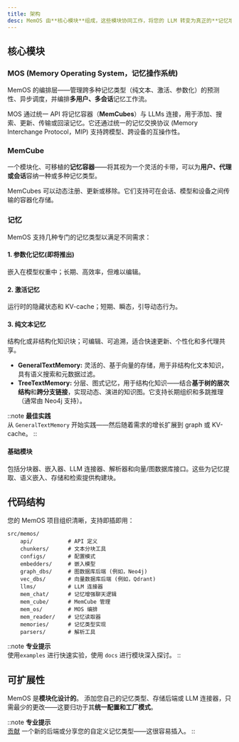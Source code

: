 ```yaml
---
title: 架构
desc: MemOS 由**核心模块**组成，这些模块协同工作，将您的 LLM 转变为真正的**记忆增强系统**——从编排到存储到检索。
---
```

## 核心模块

### MOS (Memory Operating System，记忆操作系统)

MemOS 的编排层——管理跨多种记忆类型（纯文本、激活、参数化）的预测性、异步调度，并编排**多用户、多会话**记忆工作流。

MOS 通过统一 API 将记忆容器（**MemCubes**）与 LLMs 连接，用于添加、搜索、更新、传输或回滚记忆。它还通过统一的记忆交换协议 (Memory Interchange Protocol，MIP) 支持跨模型、跨设备的互操作性。

### MemCube

一个模块化、可移植的**记忆容器**——将其视为一个灵活的卡带，可以为**用户、代理或会话**容纳一种或多种记忆类型。

MemCubes 可以动态注册、更新或移除。它们支持可在会话、模型和设备之间传输的容器化存储。

### 记忆

MemOS 支持几种专门的记忆类型以满足不同需求：

#### 1. **参数化记忆**(**即将推出**)

嵌入在模型权重中；长期、高效率，但难以编辑。

#### 2. **激活记忆**

运行时的隐藏状态和 KV-cache；短期、瞬态，引导动态行为。

#### 3. 纯文本记忆

结构化或非结构化知识块；可编辑、可追溯，适合快速更新、个性化和多代理共享。

- **GeneralTextMemory:** 灵活的、基于向量的存储，用于非结构化文本知识，具有语义搜索和元数据过滤。
- **TreeTextMemory:** 分层、图式记忆，用于结构化知识——结合**基于树的层次结构**和**跨分支链接**，实现动态、演进的知识图。它支持长期组织和多跳推理（通常由 Neo4j 支持）。

::note
**最佳实践**<br>
从 `GeneralTextMemory` 开始实践——然后随着需求的增长扩展到 graph 或 KV-cache。
::

#### 基础模块

包括分块器、嵌入器、LLM 连接器、解析器和向量/图数据库接口。这些为记忆提取、语义嵌入、存储和检索提供构建块。

## 代码结构

您的 MemOS 项目组织清晰，支持即插即用：

```
src/memos/
    api/           # API 定义
    chunkers/      # 文本分块工具
    configs/       # 配置模式
    embedders/     # 嵌入模型
    graph_dbs/     # 图数据库后端 (例如，Neo4j)
    vec_dbs/       # 向量数据库后端 (例如，Qdrant)
    llms/          # LLM 连接器
    mem_chat/      # 记忆增强聊天逻辑
    mem_cube/      # MemCube 管理
    mem_os/        # MOS 编排
    mem_reader/    # 记忆读取器
    memories/      # 记忆类型实现
    parsers/       # 解析工具
```

::note
**专业提示**<br>
使用`examples` 进行快速实验，使用 `docs` 进行模块深入探讨。
::

## 可扩展性

MemOS 是**模块化设计的**。
添加您自己的记忆类型、存储后端或 LLM 连接器，只需最少的更改——这要归功于其**统一配置和工厂模式**。

::note
**专业提示**<br>
[贡献](/contribution/overview) 一个新的后端或分享您的自定义记忆类型——这很容易插入。
::
